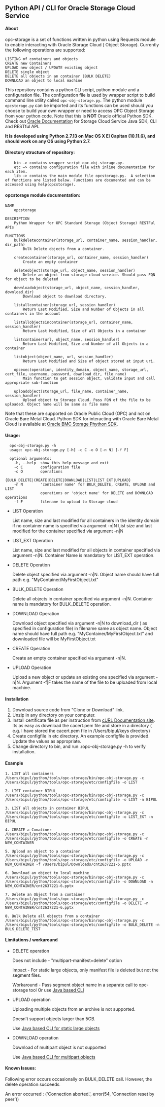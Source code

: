 ## Python API / CLI for Oracle Storage Cloud Service

#### About

opc-storage is a set of functions written in python using Requests module to enable interacting with Oracle Storage Cloud ( Object Storage). Currently the following operations are supported:

```
LISTING of containers and objects
CREATE new Containers
UPLOAD new object / UPDATE existing object
DELETE single object
DELETE all objects in an container (BULK DELETE)
DOWNLOAD an object to local machine
```

This repository contains a python CLI script, python module and a configuration file. The configuration file is used by wrapper script to build command line utility called `opc-obj-storage.py`. The python module `opcstorage.py` can be imported and its functions can be used should you choose to build your own wrapper or need to access OPC Object Storage from your python code. 
Note that this is __NOT__ Oracle official Python SDK. Check out [Oracle Documentation](http://docs.oracle.com/en/cloud/iaas/storage-cloud/cssto/index.html) for Storage Cloud Service Java SDK, CLI and RESTful API.

**It is developed using Python 2.7.13 on Mac OS X El Capitan (10.11.6), and should work on any OS using Python 2.7.**

#### Directory structure of repository:
```
    bin —> contains wrapper script opc-obj-storage.py.
    etc —> contains configuration file with inline documentation for each item.
    lib —> contains the main module file opcstorage.py.  A selection of functions are listed below. Functions are documented and can be accessed using help(opcstorage).
```
#### opcstorage module documentation:

```
NAME
    opcstorage

DESCRIPTION
    Python Wrapper for OPC Standard Storage (Object Storage) RESTFul APIs

FUNCTIONS
    bulkdeletecontainer(storage_url, container_name, session_handler, dir_path)
        Bulk Delete objects from a container.
    
    createcontainer(storage_url, container_name, session_handler)
        Create an empty container
    
    deleteobject(storage_url, object_name, session_handler)
        Delete an object from storage cloud service. Should pass FQN for object to be deleted
    
    downloadobject(storage_url, object_name, session_handler, download_dir)
        Download object to download directory.
    
    listallcontainer(storage_url, session_handler)
        Return Last Modified, Size and Number of Objects in all containers in the account
    
    listallobjectsincontainer(storage_url, container_name, session_handler)
        Return Last Modified, Size of all Objects in a container

    listcontainer(url, object_name, session_handler)
        Return Last Modified, Size and Number of all Objects in a container
    
    listobject(object_name, url, session_handler)
        Return Last Modified and Size of object stored at input uri.
    
    opcexec(operation, identity_domain, object_name, storage_url, cert_file, username, password, download_dir, file_name)
        Main function to get session object, validate input and call appropriate sub-function
      
    uploadobject(storage_url, file_name, container_name, session_handler)
        Upload object to Storage Cloud. Pass FQN of the file to be uploaded. Object name will be same as file name

```

Note that these are supported on Oracle Public Cloud (OPC) and not on Oracle Bare Metal Cloud. Python SDK for interacting with Oracle Bare Metal Cloud is available at [Oracle BMC Storage Phython SDK](https://github.com/oracle/bmcs-python-sdk).


#### Usage:

```
  opc-obj-storage.py -h
  usage: opc-obj-storage.py [-h] -c C -o O [-n N] [-f F]

  optional arguments:
    -h, --help  show this help message and exit
    -c C        configuration file
    -o O        operations
                {BULK_DELETE|CREATE|DELETE|DOWNLOAD|LIST|LIST_EXT|UPLOAD}
    -n N        'container name' for BULK_DELETE, CREATE, UPLOAD and LIST
                operations or 'object name' for DELETE and DOWNLOAD operations
    -f F        filename to upload to Storage cloud

```
- LIST Operation

    List name, size and last modified for all containers in the identity domain if no container name is specified via argument -n|N
    List  size and last modified for the container specified via argument -n|N
    
- LIST_EXT Operation

    List name, size and last modified for all objects in container specified via argument -n|N. Container Name is mandatory for LIST_EXT operation.

- DELETE Operation

    Delete object specified via argument -n|N. Object name should have full path e.g. "MyContainer/MyFirstObject.txt"

- BULK_DELETE Operation

   Delete all objects in container specified via argument -n|N. Container name is mandatory for BULK_DELETE operation.

- DOWNLOAD Operation

    Download object specified via argument -n|N  to download_dir ( as specified in configuration file) in filename same as object name. Object name should have full path e.g. "MyContainer/MyFirstObject.txt” and downloaded file will be MyFirstObject.txt

- CREATE Operation

    Create an empty container specified via argument -n|N.

- UPLOAD Operation

    Upload a new object or update an existing one specified via argument -n|N. 
    Argument -f|F takes the name of the file to be uploaded from local machine.

#### Installation

1. Download source code from "Clone or Download" link.
2. Unzip in any directory on your computer.
3. Install certificate file as per instruction from [cURL Documentation site](https://curl.haxx.se/docs/caextract.html). Its as easy as download the cacert.pem file and store in a directory ( e.g. I have stored the cacert.pem file in /Users/bipul/keys directory)
4. Create configfile in etc directory. An example configfile is provided. Update the values as appropriate. 
5. Change directory to bin, and run ./opc-obj-storage.py -h to verify installation.

#### Example
```
1. LIST all containers
/Users/bipul/python/tools/opc-storage/bin/opc-obj-storage.py -c /Users/bipul/python/tools/opc-storage/etc/configfile -o LIST

2. LIST container BIPUL
/Users/bipul/python/tools/opc-storage/bin/opc-obj-storage.py -c /Users/bipul/python/tools/opc-storage/etc/configfile -o LIST -n BIPUL

3. LIST all objects in container BIPUL
/Users/bipul/python/tools/opc-storage/bin/opc-obj-storage.py -c /Users/bipul/python/tools/opc-storage/etc/configfile -o LIST_EXT -n BIPUL

4. CREATE a Conatiner
/Users/bipul/python/tools/opc-storage/bin/opc-obj-storage.py -c /Users/bipul/python/tools/opc-storage/etc/configfile -o CREATE -n NEW_CONTAINER

5. Upload an object to a container
/Users/bipul/python/tools/opc-storage/bin/opc-obj-storage.py -c /Users/bipul/python/tools/opc-storage/etc/configfile -o UPLOAD -n NEW_CONTAINER -f /Users/bipul/Downloads/cnt2637221-6.pptx

6. Download an object to local machine
/Users/bipul/python/tools/opc-storage/bin/opc-obj-storage.py -c /Users/bipul/python/tools/opc-storage/etc/configfile -o DOWNLOAD -n NEW_CONTAINER/cnt2637221-6.pptx

7. Delete an Object from a container
/Users/bipul/python/tools/opc-storage/bin/opc-obj-storage.py -c /Users/bipul/python/tools/opc-storage/etc/configfile -o DELETE -n NEW_CONTAINER/cnt2637221-6.pptx

8. Bulk Delete all objects from a container
/Users/bipul/python/tools/opc-storage/bin/opc-obj-storage.py -c /Users/bipul/python/tools/opc-storage/etc/configfile -o BULK_DELETE -n BULK_DELETE_TEST

```

#### Limitations / workaround

- DELETE operation

   Does not include - "multipart-manifest=delete” option
   
   Impact - For static large objects, only manifest file is deleted but not the segment files.
   
   Workaround - Pass segment object name in a separate call to opc-storage tool Or use [Java based CLI](http://docs.oracle.com/en/cloud/iaas/storage-cloud/csclr/deleting-object.html)

- UPLOAD operation

    Uploading multiple objects from an archive is not supported.
    
    Doesn’t support objects larger than 5GB.
    
    Use [Java based CLI for static large objects](http://docs.oracle.com/en/cloud/iaas/storage-cloud/csclr/uploading-files.html)
    
- DOWNLOAD operation

     Download of multipart object is not supported
     
     Use [Java based CLI for multipart objects](http://docs.oracle.com/en/cloud/iaas/storage-cloud/csclr/downloading-object.html)


#### Known Issues:
Following error occurs occasionally on BULK_DELETE call. However, the delete operation succeeds.

An error occurred : ('Connection aborted.', error(54, 'Connection reset by peer’))
